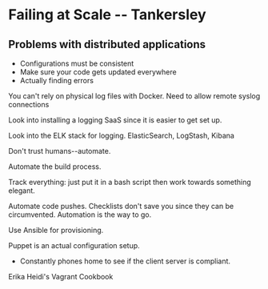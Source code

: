 # Failing at Scale -- Tankersley

## Problems with distributed applications

- Configurations must be consistent
- Make sure your code gets updated everywhere
- Actually finding errors

You can't rely on physical log files with Docker.  Need to allow remote syslog connections

Look into installing a logging SaaS since it is easier to get set up.

Look into the ELK stack for logging.  ElasticSearch,  LogStash, Kibana  

Don't trust humans--automate.

Automate the build process.  

Track everything: just put it in a bash script then work towards something elegant.  


Automate code pushes.  Checklists don't save you since they can be circumvented.   Automation is the way to go.  

Use Ansible for provisioning. 

Puppet is an actual configuration setup.   
- Constantly phones home to see if the client server is compliant.  

Erika Heidi's Vagrant Cookbook



